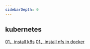 ```yaml
---
sidebarDepth: 0
---
```


## kubernetes

[01、install k8s](./01.md)
[01、install nfs in docker](./02.md)
